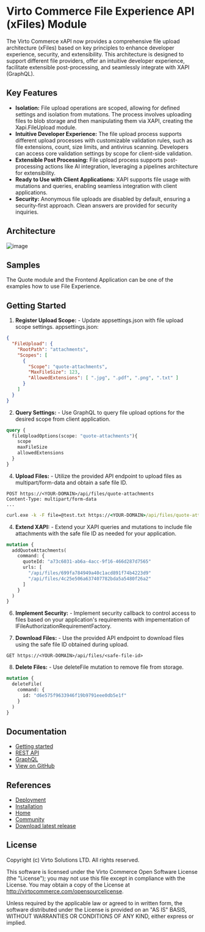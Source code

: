 # Virto Commerce File Experience API (xFiles) Module

The Virto Commerce xAPI now provides a comprehensive file upload architecture (xFiles) based on key principles to enhance developer experience, security, and extensibility. This architecture is designed to support different file providers, offer an intuitive developer experience, facilitate extensible post-processing, and seamlessly integrate with XAPI (GraphQL).

## Key Features

* **Isolation:** File upload operations are scoped, allowing for defined settings and isolation from mutations. The process involves uploading files to blob storage and then manipulating them via XAPI, creating the Xapi.FileUpload module.
* **Intuitive Developer Experience:** The file upload process supports different upload processes with customizable validation rules, such as file extensions, count, size limits, and antivirus scanning. Developers can access core validation settings by scope for client-side validation.
* **Extensible Post Processing:** File upload process supports post-processing actions like AI integration, leveraging a pipelines architecture for extensibility.
* **Ready to Use with Client Applications:** XAPI supports file usage with mutations and queries, enabling seamless integration with client applications.
* **Security:** Anonymous file uploads are disabled by default, ensuring a security-first approach. Clean answers are provided for security inquiries.

## Architecture

![image](https://github.com/VirtoCommerce/vc-module-file-experience-api/assets/7639413/b10f31da-cde9-425f-b097-5a3f026fea7e)

## Samples
The Quote module and the Frontend Application can be one of the examples how to use File Experience.

## Getting Started
1. **Register Upload Scope:** - Update appsettings.json with file upload scope settings.
  appsettings.json:
  ```json
  {
    "FileUpload": {
      "RootPath": "attachments",
      "Scopes": [
        {
          "Scope": "quote-attachments",
          "MaxFileSize": 123,
          "AllowedExtensions": [ ".jpg", ".pdf", ".png", ".txt" ]
        }
      ]
    }
  }
  ```

2. **Query Settings:** - Use GraphQL to query file upload options for the desired scope from client application.
```graphql
query {
  fileUploadOptions(scope: "quote-attachments"){
    scope
    maxFileSize
    allowedExtensions
  }
}
```
  
4. **Upload Files:** - Utilize the provided API endpoint to upload files as multipart/form-data and obtain a safe file ID.
```
POST https://<YOUR-DOMAIN>/api/files/quote-attachments
Content-Type: multipart/form-data
...
```

```cmd
curl.exe -k -F file=@test.txt https://<YOUR-DOMAIN>/api/files/quote-attachments?api_key=***
```
  
4. **Extend XAPI:** - Extend your XAPI queries and mutations to include file attachments with the safe file ID as needed for your application.

```graphql
mutation {
  addQuoteAttachments(
    command: {
      quoteId: "a73c6031-ab6a-4acc-9f16-466d287d7565"
      urls: [
        "/api/files/699fa784949a40c1acd891f74b4223d9"
        "/api/files/4c25e506a637407782bda5a5480f26a2"
      ]
    }
  )
}
```
   
6. **Implement Security:** - Implement security callback to control access to files based on your application's requirements with impementation of IFileAuthorizationRequirementFactory.
   
7. **Download Files:** - Use the provided API endpoint to download files using the safe file ID obtained during upload.
```
GET https://<YOUR-DOMAIN>/api/files/<safe-file-id>
```

8. **Delete Files:** - Use deleteFile mutation to remove file from storage.

```graphql
mutation {
  deleteFile(
    command: {
      id: "d6e575f9633946f19b9791eee0db5e1f"
    }
  )
}
```
    
## Documentation

* [Getting started](https://docs.virtocommerce.org/platform/developer-guide/GraphQL-Storefront-API-Reference-xAPI/File/getting-started/)
* [REST API](https://virtostart-demo-admin.govirto.com/docs/index.html?urls.primaryName=VirtoCommerce.FileExperienceApi)
* [GraphQL](https://docs.virtocommerce.org/platform/developer-guide/GraphQL-Storefront-API-Reference-xAPI/File/overview/)
* [View on GitHub](https://github.com/VirtoCommerce/vc-module-file-experience-api)

## References

* [Deployment](https://docs.virtocommerce.org/platform/developer-guide/Tutorials-and-How-tos/Tutorials/deploy-module-from-source-code/)
* [Installation](https://docs.virtocommerce.org/platform/user-guide/modules-installation/)
* [Home](https://virtocommerce.com)
* [Community](https://www.virtocommerce.org)
* [Download latest release](https://github.com/VirtoCommerce/vc-module-file-experience-api/releases/latest)



## License
Copyright (c) Virto Solutions LTD.  All rights reserved.

This software is licensed under the Virto Commerce Open Software License (the "License"); you
may not use this file except in compliance with the License. You may
obtain a copy of the License at http://virtocommerce.com/opensourcelicense.

Unless required by the applicable law or agreed to in written form, the software
distributed under the License is provided on an "AS IS" BASIS,
WITHOUT WARRANTIES OR CONDITIONS OF ANY KIND, either express or
implied.
